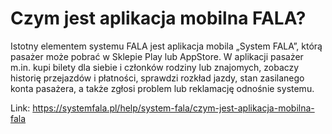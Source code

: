 # Czym jest aplikacja mobilna FALA?


Istotny elementem systemu FALA jest aplikacja mobila „System FALA”, którą pasażer może pobrać w Sklepie Play lub AppStore. W aplikacji pasażer m.in. kupi bilety dla siebie i członków rodziny lub znajomych, zobaczy historię przejazdów i płatności, sprawdzi rozkład jazdy, stan zasilanego konta pasażera, a także zgłosi problem lub reklamację odnośnie systemu.




Link: https://systemfala.pl/help/system-fala/czym-jest-aplikacja-mobilna-fala
